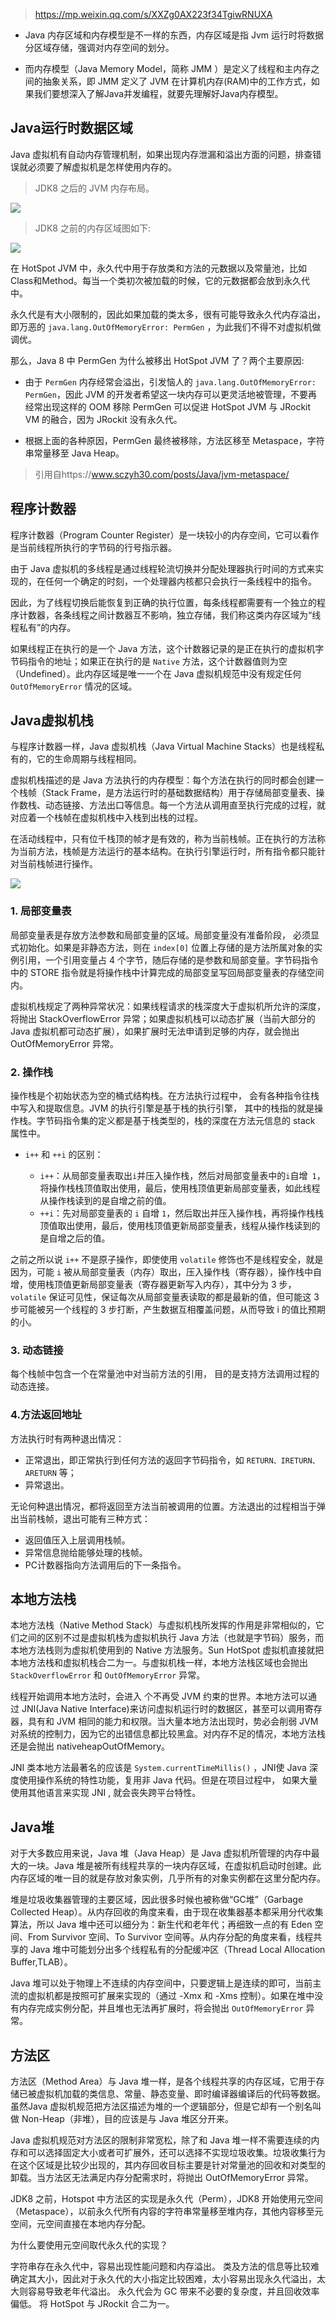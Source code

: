 > https://mp.weixin.qq.com/s/XXZg0AX223f34TgiwRNUXA

- Java 内存区域和内存模型是不一样的东西，内存区域是指 Jvm 运行时将数据分区域存储，强调对内存空间的划分。

- 而内存模型（Java Memory Model，简称 JMM ）是定义了线程和主内存之间的抽象关系，即 JMM 定义了 JVM 在计算机内存(RAM)中的工作方式，如果我们要想深入了解Java并发编程，就要先理解好Java内存模型。

## Java运行时数据区域

Java 虚拟机有自动内存管理机制，如果出现内存泄漏和溢出方面的问题，排查错误就必须要了解虚拟机是怎样使用内存的。

> JDK8 之后的 JVM 内存布局。

![](./image/JVM布局.jpg)

> JDK8 之前的内存区域图如下:

![](./image/JDK8之前内存区域图.jpg)

在 HotSpot JVM 中，永久代中用于存放类和方法的元数据以及常量池，比如Class和Method。每当一个类初次被加载的时候，它的元数据都会放到永久代中。

永久代是有大小限制的，因此如果加载的类太多，很有可能导致永久代内存溢出，即万恶的 `java.lang.OutOfMemoryError: PermGen` ，为此我们不得不对虚拟机做调优。

那么，Java 8 中 PermGen 为什么被移出 HotSpot JVM 了？两个主要原因:

- 由于 `PermGen` 内存经常会溢出，引发恼人的 `java.lang.OutOfMemoryError: PermGen`，因此 JVM 的开发者希望这一块内存可以更灵活地被管理，不要再经常出现这样的 OOM 移除 PermGen 可以促进 HotSpot JVM 与 JRockit VM 的融合，因为 JRockit 没有永久代。

- 根据上面的各种原因，PermGen 最终被移除，方法区移至 Metaspace，字符串常量移至 Java Heap。

> 引用自https://www.sczyh30.com/posts/Java/jvm-metaspace/

## 程序计数器

程序计数器（Program Counter Register）是一块较小的内存空间，它可以看作是当前线程所执行的字节码的行号指示器。

由于 Java 虚拟机的多线程是通过线程轮流切换并分配处理器执行时间的方式来实现的，在任何一个确定的时刻，一个处理器内核都只会执行一条线程中的指令。

因此，为了线程切换后能恢复到正确的执行位置，每条线程都需要有一个独立的程序计数器，各条线程之间计数器互不影响，独立存储，我们称这类内存区域为“线程私有”的内存。

如果线程正在执行的是一个 Java 方法，这个计数器记录的是正在执行的虚拟机字节码指令的地址；如果正在执行的是 `Native` 方法，这个计数器值则为空（Undefined）。此内存区域是唯一一个在 Java 虚拟机规范中没有规定任何 `OutOfMemoryError` 情况的区域。

## Java虚拟机栈

与程序计数器一样，Java 虚拟机栈（Java Virtual Machine Stacks）也是线程私有的，它的生命周期与线程相同。

虚拟机栈描述的是 Java 方法执行的内存模型：每个方法在执行的同时都会创建一个栈帧（Stack Frame，是方法运行时的基础数据结构）用于存储局部变量表、操作数栈、动态链接、方法出口等信息。每一个方法从调用直至执行完成的过程，就对应着一个栈帧在虚拟机栈中入栈到出栈的过程。

在活动线程中，只有位千栈顶的帧才是有效的，称为当前栈帧。正在执行的方法称为当前方法，栈帧是方法运行的基本结构。在执行引擎运行时，所有指令都只能针对当前栈帧进行操作。

![](./image/虚拟机栈.png)

### 1. 局部变量表
局部变量表是存放方法参数和局部变量的区域。局部变量没有准备阶段， 必须显式初始化。如果是非静态方法，则在 `index[0]` 位置上存储的是方法所属对象的实例引用，一个引用变量占 4 个字节，随后存储的是参数和局部变量。字节码指令中的 STORE 指令就是将操作栈中计算完成的局部变呈写回局部变量表的存储空间内。

虚拟机栈规定了两种异常状况：如果线程请求的栈深度大于虚拟机所允许的深度，将抛出 StackOverflowError 异常；如果虚拟机栈可以动态扩展（当前大部分的 Java 虚拟机都可动态扩展），如果扩展时无法申请到足够的内存，就会抛出 OutOfMemoryError 异常。

### 2. 操作栈

操作栈是个初始状态为空的桶式结构栈。在方法执行过程中， 会有各种指令往栈中写入和提取信息。JVM 的执行引擎是基于栈的执行引擎， 其中的栈指的就是操作栈。字节码指令集的定义都是基于栈类型的，栈的深度在方法元信息的 stack 属性中。

- `i++` 和 `++i` 的区别：

  - `i++`：从局部变量表取出` i `并压入操作栈，然后对局部变量表中的` i `自增` 1`，将操作栈栈顶值取出使用，最后，使用栈顶值更新局部变量表，如此线程从操作栈读到的是自增之前的值。
  - `++i`：先对局部变量表的 `i` 自增 `1`，然后取出并压入操作栈，再将操作栈栈顶值取出使用，最后，使用栈顶值更新局部变量表，线程从操作栈读到的是自增之后的值。

之前之所以说 `i++` 不是原子操作，即使使用 `volatile` 修饰也不是线程安全，就是因为，可能 `i` 被从局部变量表（内存）取出，压入操作栈（寄存器），操作栈中自增，使用栈顶值更新局部变量表（寄存器更新写入内存），其中分为 3 步，`volatile` 保证可见性，保证每次从局部变量表读取的都是最新的值，但可能这 3 步可能被另一个线程的 3 步打断，产生数据互相覆盖问题，从而导致 i 的值比预期的小。

### 3. 动态链接

每个栈帧中包含一个在常量池中对当前方法的引用， 目的是支持方法调用过程的动态连接。

### 4.方法返回地址

方法执行时有两种退出情况：

- 正常退出，即正常执行到任何方法的返回字节码指令，如 `RETURN、IRETURN、ARETURN` 等；
- 异常退出。

无论何种退出情况，都将返回至方法当前被调用的位置。方法退出的过程相当于弹出当前栈帧，退出可能有三种方式：

- 返回值压入上层调用栈帧。
- 异常信息抛给能够处理的栈帧。
- PC计数器指向方法调用后的下一条指令。

## 本地方法栈

本地方法栈（Native Method Stack）与虚拟机栈所发挥的作用是非常相似的，它们之间的区别不过是虚拟机栈为虚拟机执行 Java 方法（也就是字节码）服务，而本地方法栈则为虚拟机使用到的 Native 方法服务。Sun HotSpot 虚拟机直接就把本地方法栈和虚拟机栈合二为一。与虚拟机栈一样，本地方法栈区域也会抛出 `StackOverflowError` 和 `OutOfMemoryError` 异常。

线程开始调用本地方法时，会进入 个不再受 JVM 约束的世界。本地方法可以通过 JNI(Java Native Interface)来访问虚拟机运行时的数据区，甚至可以调用寄存器，具有和 JVM 相同的能力和权限。当大量本地方法出现时，势必会削弱 JVM 对系统的控制力，因为它的出错信息都比较黑盒。对内存不足的情况，本地方法栈还是会抛出 nativeheapOutOfMemory。

JNI 类本地方法最著名的应该是 `System.currentTimeMillis()` ，JNI使 Java 深度使用操作系统的特性功能，复用非 Java 代码。但是在项目过程中， 如果大量使用其他语言来实现 JNI , 就会丧失跨平台特性。

## Java堆

对于大多数应用来说，Java 堆（Java Heap）是 Java 虚拟机所管理的内存中最大的一块。Java 堆是被所有线程共享的一块内存区域，在虚拟机启动时创建。此内存区域的唯一目的就是存放对象实例，几乎所有的对象实例都在这里分配内存。

堆是垃圾收集器管理的主要区域，因此很多时候也被称做“GC堆”（Garbage Collected Heap）。从内存回收的角度来看，由于现在收集器基本都采用分代收集算法，所以 Java 堆中还可以细分为：新生代和老年代；再细致一点的有 Eden 空间、From Survivor 空间、To Survivor 空间等。从内存分配的角度来看，线程共享的 Java 堆中可能划分出多个线程私有的分配缓冲区（Thread Local Allocation Buffer,TLAB）。

Java 堆可以处于物理上不连续的内存空间中，只要逻辑上是连续的即可，当前主流的虚拟机都是按照可扩展来实现的（通过 -Xmx 和 -Xms 控制）。如果在堆中没有内存完成实例分配，并且堆也无法再扩展时，将会抛出 `OutOfMemoryError` 异常。

## 方法区

方法区（Method Area）与 Java 堆一样，是各个线程共享的内存区域，它用于存储已被虚拟机加载的类信息、常量、静态变量、即时编译器编译后的代码等数据。虽然Java 虚拟机规范把方法区描述为堆的一个逻辑部分，但是它却有一个别名叫做 Non-Heap（非堆），目的应该是与 Java 堆区分开来。

Java 虚拟机规范对方法区的限制非常宽松，除了和 Java 堆一样不需要连续的内存和可以选择固定大小或者可扩展外，还可以选择不实现垃圾收集。垃圾收集行为在这个区域是比较少出现的，其内存回收目标主要是针对常量池的回收和对类型的卸载。当方法区无法满足内存分配需求时，将抛出 OutOfMemoryError 异常。

JDK8 之前，Hotspot 中方法区的实现是永久代（Perm），JDK8 开始使用元空间（Metaspace），以前永久代所有内容的字符串常量移至堆内存，其他内容移至元空间，元空间直接在本地内存分配。

为什么要使用元空间取代永久代的实现？

字符串存在永久代中，容易出现性能问题和内存溢出。
类及方法的信息等比较难确定其大小，因此对于永久代的大小指定比较困难，太小容易出现永久代溢出，太大则容易导致老年代溢出。
永久代会为 GC 带来不必要的复杂度，并且回收效率偏低。
将 HotSpot 与 JRockit 合二为一。